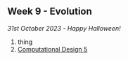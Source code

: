 ## Week 9 - Evolution

*31st October 2023 - Happy Halloween!*

1. thing
2. [Computational Design 5](Concepts/ComputationalDesign)
